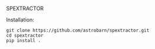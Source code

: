 SPEXTRACTOR

Installation:

```
git clone https://github.com/astrobarn/spextractor.git
cd spextractor
pip install .
```


